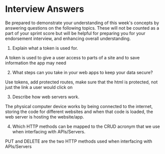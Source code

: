 # Interview Answers

Be prepared to demonstrate your understanding of this week's concepts by answering questions on the following topics. These will not be counted as a part of your sprint score but will be helpful for preparing you for your endorsement interview, and enhancing overall understanding.

1. Explain what a token is used for.

A token is used to give a user access to parts of a site and to save information the app may need

2. What steps can you take in your web apps to keep your data secure?

Use tokens, add protected routes, make sure that the html is protected, not just the link a user would click on

3. Describe how web servers work.

The physical computer device works by being connected to the internet, storing the code for different websites and when that code is loaded, the web server is hosting the website/app.

4. Which HTTP methods can be mapped to the CRUD acronym that we use when interfacing with APIs/Servers.

PUT and DELETE are the two HTTP methods used when interfacing with APIs/Servers
